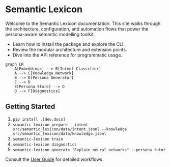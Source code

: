 # Semantic Lexicon

Welcome to the Semantic Lexicon documentation. This site walks through the architecture, configuration, and automation flows that power the persona-aware semantic modelling toolkit.

- Learn how to install the package and explore the CLI.
- Review the modular architecture and extension points.
- Dive into the API reference for programmatic usage.

```mermaid
graph LR
    A[Embeddings] --> B[Intent Classifier]
    A --> C[Knowledge Network]
    B --> D[Persona Generator]
    C --> D
    E[Persona Store] --> D
    D --> F[Diagnostics]
```

## Getting Started

1. `pip install .[dev,docs]`
2. `semantic-lexicon prepare --intent src/semantic_lexicon/data/intent.jsonl --knowledge src/semantic_lexicon/data/knowledge.jsonl`
3. `semantic-lexicon train`
4. `semantic-lexicon diagnostics`
5. `semantic-lexicon generate "Explain neural networks" --persona tutor`

Consult the [User Guide](user-guide.md) for detailed workflows.
